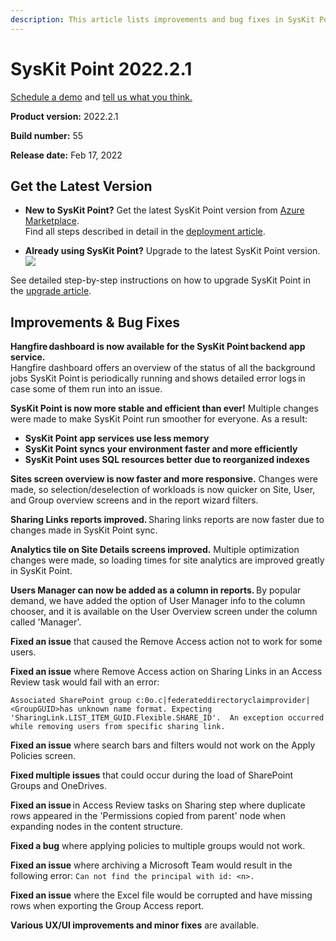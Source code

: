 ```yaml
---
description: This article lists improvements and bug fixes in SysKit Point version 2022.2.1.
--- 
```


# SysKit Point 2022.2.1

[Schedule a demo](https://www.syskit.com/products/point/request-a-demo/) and [tell us what you think.](https://www.syskit.com/company/contact-us/)

**Product version:** 2022.2.1

**Build number:** 55

**Release date:** Feb 17, 2022

## Get the Latest Version

* **New to SysKit Point?** Get the latest SysKit Point version from [Azure Marketplace](https://azuremarketplace.microsoft.com/en-us/marketplace/apps/syskitltd.syskit_point).<br/>
    Find all steps described in detail in the [deployment article](../installation/deploy-syskit-point.md).
    
* **Already using SysKit Point?** Upgrade to the latest SysKit Point version. <br/>
[![](https://aka.ms/deploytoazurebutton)](https://portal.azure.com/#create/Microsoft.Template/uri/https%3A%2F%2Fsyskitassetsstorage.blob.core.windows.net%2Fpoint%2FUpdateFilesARM%2FPointUpdateTemplate.json)

See detailed step-by-step instructions on how to upgrade SysKit Point in the [upgrade article](../installation/upgrade-syskit-point.md).


## Improvements & Bug Fixes

**Hangfire dashboard is now available for the SysKit Point backend app service.**  
Hangfire dashboard offers an overview of the status of all the background jobs SysKit Point is periodically running and shows detailed error logs in case some of them run into an issue.

**SysKit Point is now more stable and efficient than ever!** Multiple changes were made to make SysKit Point run smoother for everyone. As a result:

* **SysKit Point app services use less memory**
* **SysKit Point syncs your environment faster and more efficiently**
* **SysKit Point uses SQL resources better due to reorganized indexes**

**Sites screen overview is now faster and more responsive.** Changes were made, so selection/deselection of workloads is now quicker on Site, User, and Group overview screens and in the report wizard filters.

**Sharing Links reports improved.** Sharing links reports are now faster due to changes made in SysKit Point sync. 

**Analytics tile on Site Details screens improved.** Multiple optimization changes were made, so loading times for site analytics are improved greatly in SysKit Point. 

**Users Manager can now be added as a column in reports.** By popular demand, we have added the option of User Manager info to the column chooser, and it is available on the User Overview screen under the column called 'Manager'. 

**Fixed an issue** that caused the Remove Access action not to work for some users. 

**Fixed an issue** where Remove Access action on Sharing Links in an Access Review task would fail with an error: 
 
`Associated SharePoint group c:0o.c|federateddirectoryclaimprovider|<GroupGUID>has unknown name format. Expecting 'SharingLink.LIST_ITEM_GUID.Flexible.SHARE_ID'. 
An exception occurred while removing users from specific sharing link.` 

**Fixed an issue** where search bars and filters would not work on the Apply Policies screen. 

**Fixed multiple issues** that could occur during the load of SharePoint Groups and OneDrives. 

**Fixed an issue** in Access Review tasks on Sharing step where duplicate rows appeared in the 'Permissions copied from parent' node when expanding nodes in the content structure. 
 
**Fixed a bug** where applying policies to multiple groups would not work. 

**Fixed an issue** where archiving a Microsoft Team would result in the following error: `Can not find the principal with id: <n>.` 

**Fixed an issue** where the Excel file would be corrupted and have missing rows when exporting the Group Access report. 

**Various UX/UI improvements and minor fixes** are available.
